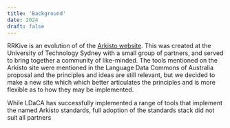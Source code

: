 ```yaml
---
title: 'Background'
date: 2024
draft: false
---
```


RRKive is an evolution of of the [Arkisto website](https://arkisto-platform.github.io/). This was created at the University of Technology Sydney with a small group of partners, and served to bring together a community of like-minded. The tools mentioned on the Arkisto site were mentioned in the Language Data Commons of Australia proposal and the principles and ideas are still relevant, but we decided to make a new site which which better articulates the principles and is more flexible as to how they may be implemented.

While LDaCA has successfully implemented a range of tools that implement the named Arkisto standards, full adoption of the standards stack did not suit all partners



